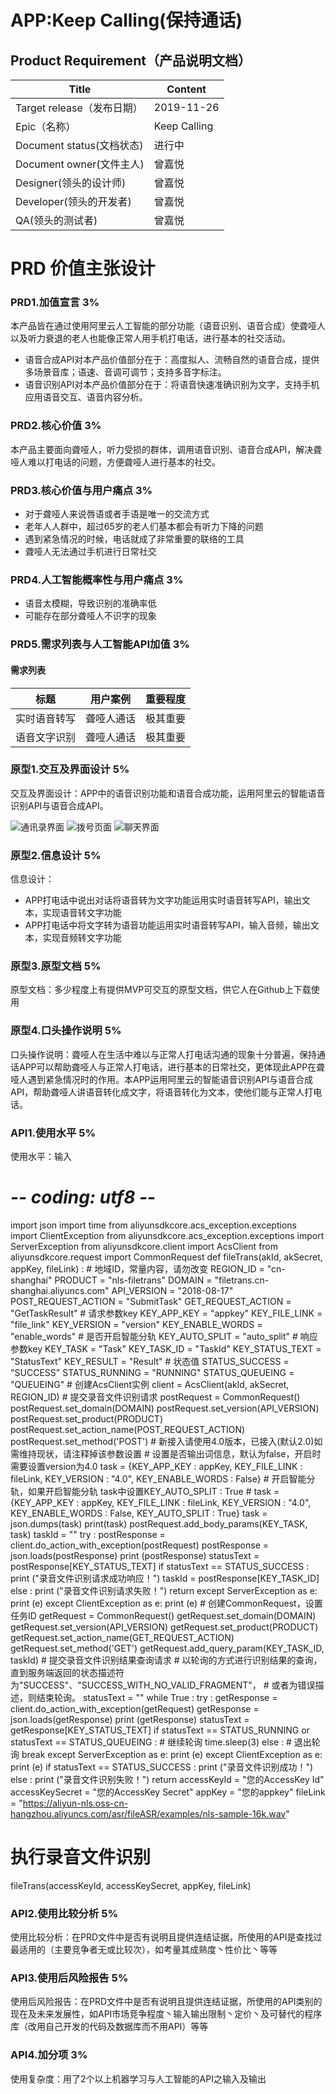 # APP:Keep Calling(保持通话)

## Product Requirement（产品说明文档）
|  Title   |  Content   |
| --- | --- |
|  Target release（发布日期）   |   2019-11-26  |
|   Epic（名称）  |   Keep Calling  |
|  Document status(文档状态)   |   进行中  |
|  Document owner(文件主人)   |  曾嘉悦   |
|   Designer(领头的设计师)  |  曾嘉悦   |
|   Developer(领头的开发者)  |  曾嘉悦   |    
|   QA(领头的测试者)  |  曾嘉悦   |


# PRD 价值主张设计

### PRD1.加值宣言 3%
本产品皆在通过使用阿里云人工智能的部分功能（语音识别、语音合成）使聋哑人以及听力衰退的老人也能像正常人用手机打电话，进行基本的社交活动。

* 语音合成API对本产品价值部分在于：高度拟人、流畅自然的语音合成，提供多场景音库；语速、音调可调节；支持多音字标注。
* 语音识别API对本产品价值部分在于：将语音快速准确识别为文字，支持手机应用语音交互、语音内容分析。


### PRD2.核心价值 3%
本产品主要面向聋哑人，听力受损的群体，调用语音识别、语音合成API，解决聋哑人难以打电话的问题，方便聋哑人进行基本的社交。


### PRD3.核心价值与用户痛点 3%
* 对于聋哑人来说唇语或者手语是唯一的交流方式
* 老年人人群中，超过65岁的老人们基本都会有听力下降的问题
* 遇到紧急情况的时候，电话就成了非常重要的联络的工具
* 聋哑人无法通过手机进行日常社交


### PRD4.人工智能概率性与用户痛点 3%
* 语音太模糊，导致识别的准确率低
* 可能存在部分聋哑人不识字的现象


### PRD5.需求列表与人工智能API加值 3%
#### 需求列表
|   标题  |  用户案例   |  重要程度   |
| --- | --- | --- |
|   实时语音转写  |  聋哑人通话   |   极其重要  |
|   语音文字识别  |  聋哑人通话   |   极其重要  |



### 原型1.交互及界面设计 5%
交互及界面设计：APP中的语音识别功能和语音合成功能，运用阿里云的智能语音识别API与语音合成API。

![通讯录界面](https://images.gitee.com/uploads/images/2019/1210/234009_7e3bfe60_1648179.png "qq.png")
![拨号页面](https://images.gitee.com/uploads/images/2019/1210/234226_09812169_1648179.png "dd.png")
![聊天界面](https://images.gitee.com/uploads/images/2019/1210/234253_849e413d_1648179.png "vv.png")

### 原型2.信息设计 5%
信息设计：
* APP打电话中说出对话将语音转为文字功能运用实时语音转写API，输出文本，实现语音转文字功能
* APP打电话中将文字转为语音功能运用实时语音转写API，输入音频，输出文本，实现音频转文字功能

### 原型3.原型文档 5%
原型文档：多少程度上有提供MVP可交互的原型文档，供它人在Github上下载使用

### 原型4.口头操作说明 5%
口头操作说明：聋哑人在生活中难以与正常人打电话沟通的现象十分普遍，保持通话APP可以帮助聋哑人与正常人打电话，进行基本的日常社交，更体现此APP在聋哑人遇到紧急情况时的作用。本APP运用阿里云的智能语音识别API与语音合成API，帮助聋哑人讲语音转化成文字，将语音转化为文本，使他们能与正常人打电话。


### API1.使用水平 5%
使用水平：输入
# -*- coding: utf8 -*-
import json
import time
from aliyunsdkcore.acs_exception.exceptions import ClientException
from aliyunsdkcore.acs_exception.exceptions import ServerException
from aliyunsdkcore.client import AcsClient
from aliyunsdkcore.request import CommonRequest
def fileTrans(akId, akSecret, appKey, fileLink) :
    # 地域ID，常量内容，请勿改变
    REGION_ID = "cn-shanghai"
    PRODUCT = "nls-filetrans"
    DOMAIN = "filetrans.cn-shanghai.aliyuncs.com"
    API_VERSION = "2018-08-17"
    POST_REQUEST_ACTION = "SubmitTask"
    GET_REQUEST_ACTION = "GetTaskResult"
    # 请求参数key
    KEY_APP_KEY = "appkey"
    KEY_FILE_LINK = "file_link"
    KEY_VERSION = "version"
    KEY_ENABLE_WORDS = "enable_words"
    # 是否开启智能分轨
    KEY_AUTO_SPLIT = "auto_split"
    # 响应参数key
    KEY_TASK = "Task"
    KEY_TASK_ID = "TaskId"
    KEY_STATUS_TEXT = "StatusText"
    KEY_RESULT = "Result"
    # 状态值
    STATUS_SUCCESS = "SUCCESS"
    STATUS_RUNNING = "RUNNING"
    STATUS_QUEUEING = "QUEUEING"
    # 创建AcsClient实例
    client = AcsClient(akId, akSecret, REGION_ID)
    # 提交录音文件识别请求
    postRequest = CommonRequest()
    postRequest.set_domain(DOMAIN)
    postRequest.set_version(API_VERSION)
    postRequest.set_product(PRODUCT)
    postRequest.set_action_name(POST_REQUEST_ACTION)
    postRequest.set_method('POST')
    # 新接入请使用4.0版本，已接入(默认2.0)如需维持现状，请注释掉该参数设置
    # 设置是否输出词信息，默认为false，开启时需要设置version为4.0
    task = {KEY_APP_KEY : appKey, KEY_FILE_LINK : fileLink, KEY_VERSION : "4.0", KEY_ENABLE_WORDS : False}
    # 开启智能分轨，如果开启智能分轨 task中设置KEY_AUTO_SPLIT : True
    # task = {KEY_APP_KEY : appKey, KEY_FILE_LINK : fileLink, KEY_VERSION : "4.0", KEY_ENABLE_WORDS : False, KEY_AUTO_SPLIT : True}
    task = json.dumps(task)
    print(task)
    postRequest.add_body_params(KEY_TASK, task)
    taskId = ""
    try :
        postResponse = client.do_action_with_exception(postRequest)
        postResponse = json.loads(postResponse)
        print (postResponse)
        statusText = postResponse[KEY_STATUS_TEXT]
        if statusText == STATUS_SUCCESS :
            print ("录音文件识别请求成功响应！")
            taskId = postResponse[KEY_TASK_ID]
        else :
            print ("录音文件识别请求失败！")
            return
    except ServerException as e:
        print (e)
    except ClientException as e:
        print (e)
    # 创建CommonRequest，设置任务ID
    getRequest = CommonRequest()
    getRequest.set_domain(DOMAIN)
    getRequest.set_version(API_VERSION)
    getRequest.set_product(PRODUCT)
    getRequest.set_action_name(GET_REQUEST_ACTION)
    getRequest.set_method('GET')
    getRequest.add_query_param(KEY_TASK_ID, taskId)
    # 提交录音文件识别结果查询请求
    # 以轮询的方式进行识别结果的查询，直到服务端返回的状态描述符为"SUCCESS"、"SUCCESS_WITH_NO_VALID_FRAGMENT"，
    # 或者为错误描述，则结束轮询。
    statusText = ""
    while True :
        try :
            getResponse = client.do_action_with_exception(getRequest)
            getResponse = json.loads(getResponse)
            print (getResponse)
            statusText = getResponse[KEY_STATUS_TEXT]
            if statusText == STATUS_RUNNING or statusText == STATUS_QUEUEING :
                # 继续轮询
                time.sleep(3)
            else :
                # 退出轮询
                break
        except ServerException as e:
            print (e)
        except ClientException as e:
            print (e)
    if statusText == STATUS_SUCCESS :
        print ("录音文件识别成功！")
    else :
        print ("录音文件识别失败！")
    return
accessKeyId = "您的AccessKey Id"
accessKeySecret = "您的AccessKey Secret"
appKey = "您的appkey"
fileLink = "https://aliyun-nls.oss-cn-hangzhou.aliyuncs.com/asr/fileASR/examples/nls-sample-16k.wav"

# 执行录音文件识别
fileTrans(accessKeyId, accessKeySecret, appKey, fileLink)

### API2.使用比较分析 5%
使用比较分析：在PRD文件中是否有说明且提供连结证据，所使用的API是查找过最适用的（主要竞争者无或比较次），如考量其成熟度丶性价比丶等等

### API3.使用后风险报告 5%
使用后风险报告：在PRD文件中是否有说明且提供连结证据，所使用的API类别的现在及未来发展性，如API市场竞争程度丶输入输出限制丶定价丶及可替代的程序库（改用自己开发的代码及数据库而不用API）等等

### API4.加分项 3%
使用复杂度：用了2个以上机器学习与人工智能的API之输入及输出

